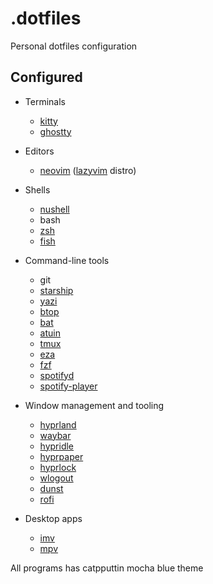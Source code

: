 # .dotfiles

Personal dotfiles configuration

## Configured

- Terminals

  - [kitty](https://github.com/kovidgoyal/kitty)
  - [ghostty](https://github.com/ghostty-org/ghostty)

- Editors

  - [neovim](https://github.com/neovim/neovim) ([lazyvim](https://github.com/LazyVim/LazyVim) distro)

- Shells

  - [nushell](https://github.com/nushell/nushell)
  - bash
  - [zsh](https://github.com/zsh-users/zsh)
  - [fish](https://github.com/fish-shell/fish-shell)

- Command-line tools

  - git
  - [starship](https://github.com/starship/starship)
  - [yazi](https://github.com/sxyazi/yazi)
  - [btop](https://github.com/aristocratos/btop)
  - [bat](https://github.com/sharkdp/bat)
  - [atuin](https://github.com/atuinsh/atuin)
  - [tmux](https://github.com/tmux/tmux)
  - [eza](https://github.com/eza-community/eza)
  - [fzf](https://github.com/junegunn/fzf)
  - [spotifyd](https://github.com/Spotifyd/spotifyd)
  - [spotify-player](https://github.com/aome510/spotify-player)

- Window management and tooling

  - [hyprland](https://github.com/hyprwm/Hyprland)
  - [waybar](https://github.com/Alexays/Waybar)
  - [hypridle](https://github.com/hyprwm/hypridle)
  - [hyprpaper](https://github.com/hyprwm/hyprpaper)
  - [hyprlock](https://github.com/hyprwm/hyprlock)
  - [wlogout](https://github.com/ArtsyMacaw/wlogout)
  - [dunst](https://github.com/dunst-project/dunst)
  - [rofi](https://github.com/davatorium/rofi)

- Desktop apps

  - [imv](https://git.sr.ht/~exec64/imv)
  - [mpv](https://github.com/mpv-player/mpv)

All programs has catpputtin mocha blue theme
